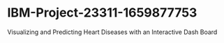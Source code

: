 # IBM-Project-23311-1659877753
Visualizing and Predicting Heart Diseases with an Interactive Dash Board
